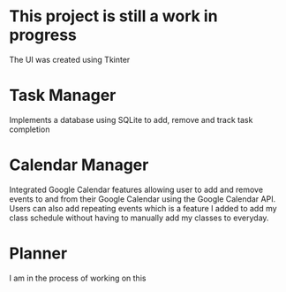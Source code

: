 # This project is still a work in progress

The UI was created using Tkinter

# Task Manager

Implements a database using SQLite to add, remove and track task completion

# Calendar Manager

Integrated Google Calendar features allowing user to add and remove events to and from their Google Calendar using the Google Calendar API. Users can also add repeating events which is a feature I added to add my class schedule without having to manually add my classes to everyday.

# Planner

I am in the process of working on this
